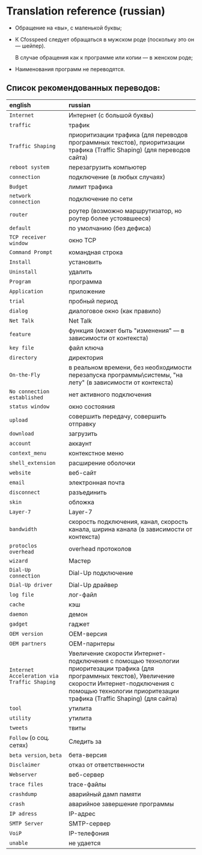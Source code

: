 ﻿
Translation reference (russian)
==========================================

* Обращение на «вы», с маленькой буквы;

* К Cfosspeed следует обращаться в мужском роде (поскольку это он — шейпер).

  В случае обращения как к программе или копии — в женском роде;

* Наименования программ не переводятся.

Список рекомендованных переводов:
----------------------------------

| english                                     | russian                                                                                                                                                                                                                          |
| :------------------------------------------ | :--------------------------------------------------------------------------------------------------------------------------------------------------------------------------------------------                                    |
| `Internet`                                  | Интернет (с большой буквы)                                                                                                                                                                                                       |
| `traffic`                                   | трафик                                                                                                                                                                                                                           |
| `Traffic Shaping`                           | приоритизации трафика (для переводов программных текстов), приоритизации трафика (Traffic Shaping) (для переводов сайта)                                                                                                         |
| `reboot system`                             | перезагрузить компьютер                                                                                                                                                                                                          |
| `connection`                                | подключение (в любых случаях)                                                                                                                                                                                                    |
| `Budget`                                    | лимит трафика                                                                                                                                                                                                                    |
| `network connection`                        | подключение по сети                                                                                                                                                                                                              |
| `router`                                    | роутер (возможно маршрутизатор, но роутер более устоявшееся)                                                                                                                                                                     |
| `default`                                   | по умолчанию (без дефиса)                                                                                                                                                                                                        |
| `TCP receiver window`                       | окно TCP                                                                                                                                                                                                                         |
| `Command Prompt`                            | командная строка                                                                                                                                                                                                                 |
| `Install`                                   | установить                                                                                                                                                                                                                       |
| `Uninstall`                                 | удалить                                                                                                                                                                                                                          |
| `Program`                                   | программа                                                                                                                                                                                                                        |
| `Application`                               | приложение                                                                                                                                                                                                                       |
| `trial`                                     | пробный период                                                                                                                                                                                                                   |
| `dialog`                                    | диалоговое окно (как правило)                                                                                                                                                                                                    |
| `Net Talk`                                  | Net Talk                                                                                                                                                                                                                         |
| `feature`                                   | функция (может быть "изменения" — в зависимости от контекста)                                                                                                                                                                    |
| `key file`                                  | файл ключа                                                                                                                                                                                                                       |
| `directory`                                 | директория                                                                                                                                                                                                                       |
| `On-the-Fly`                                | в реальном времени, без необходимости перезапуска программы\системы, "на лету" (в зависимости от контекста)                                                                                                                      |
| `No connection established`                 | нет активного подключения                                                                                                                                                                                                        |
| `status window`                             | окно состояния                                                                                                                                                                                                                   |
| `upload`                                    | совершить передачу, совершить отправку                                                                                                                                                                                           |
| `download`                                  | загрузить                                                                                                                                                                                                                        |
| `account`                                   | аккаунт                                                                                                                                                                                                                          |
| `context_menu`                              | контекстное меню                                                                                                                                                                                                                 |
| `shell_extension`                           | расширение оболочки                                                                                                                                                                                                              |
| `website`                                   | веб-сайт                                                                                                                                                                                                                         |
| `email`                                     | электронная почта                                                                                                                                                                                                                |
| `disconnect`                                | разъединить                                                                                                                                                                                                                      |
| `skin`                                      | обложка                                                                                                                                                                                                                          |
| `Layer-7`                                   | Layer-7                                                                                                                                                                                                                          |
| `bandwidth`                                 | скорость подключения, канал, скорость канала, ширина канала (в зависимости от контекста)                                                                                                                                         |
| `protoclos overhead`                        | overhead протоколов                                                                                                                                                                                                              |
| `wizard`                                    | Мастер                                                                                                                                                                                                                           |
| `Dial-Up connection`                        | Dial-Up подключение                                                                                                                                                                                                              |
| `Dial-Up driver`                            | Dial-Up драйвер                                                                                                                                                                                                                  |
| `log file`                                  | лог-файл                                                                                                                                                                                                                         |
| `cache`                                     | кэш                                                                                                                                                                                                                              |
| `daemon`                                    | демон                                                                                                                                                                                                                            |
| `gadget`                                    | гаджет                                                                                                                                                                                                                           |
| `OEM version`                               | OEM-версия                                                                                                                                                                                                                       |
| `OEM partners`                              | OEM-парнтеры                                                                                                                                                                                                                     |
| `Internet Acceleration via Traffic Shaping` | Увеличение скорости Интернет-подключения с помощью технологии приоритезации трафика (для программных текстов), Увеличение скорости Интернет-подключения с помощью технологии приоритезации трафика (Traffic Shaping) (для сайта) |
| `tool`                                      | утилита                                                                                                                                                                                                                          |
| `utility`                                   | утилита                                                                                                                                                                                                                          |
| `tweets`                                    | твиты                                                                                                                                                                                                                            |
| `Follow` (о соц. сетях)                     | Следить за                                                                                                                                                                                                                       |
| `beta version`, `beta`                      | бета-версия                                                                                                                                                                                                                      |
| `Disclaimer`                                | отказ от ответственности                                                                                                                                                                                                         |
| `Webserver`                                 | веб-сервер                                                                                                                                                                                                                       |
| `trace files`                               | trace-файлы                                                                                                                                                                                                                      |
| `crashdump`                                 | аварийный дамп памяти                                                                                                                                                                                                            |
| `crash`                                     | аварийное завершение программы                                                                                                                                                                                                   |
| `IP adress`                                 | IP-адрес                                                                                                                                                                                                                         |
| `SMTP Server`                               | SMTP-сервер                                                                                                                                                                                                                      |
| `VoiP`                                      | IP-телефония                                                                                                                                                                                                                     |
| `unable`                                    | не удается                                                                                                                                                                                                                       |